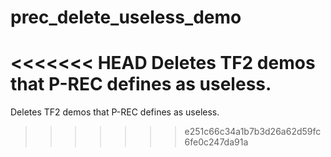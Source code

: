 # prec_delete_useless_demo
<<<<<<< HEAD
Deletes TF2 demos that P-REC defines as useless.
=======
Deletes TF2 demos that P-REC defines as useless.
>>>>>>> e251c66c34a1b7b3d26a62d59fc6fe0c247da91a
